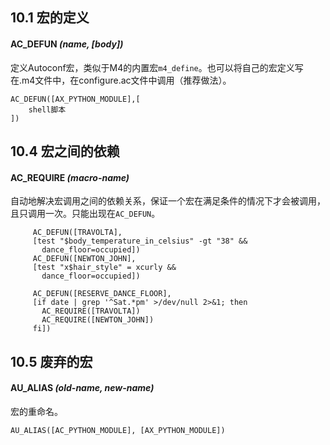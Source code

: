 ## 10.1 宏的定义

#### AC_DEFUN *(name, [body])*
定义Autoconf宏，类似于M4的内置宏`m4_define`。也可以将自己的宏定义写在.m4文件中，在configure.ac文件中调用（推荐做法）。
```
AC_DEFUN([AX_PYTHON_MODULE],[
    shell脚本
])
```

## 10.4 宏之间的依赖

#### AC_REQUIRE *(macro-name)*
自动地解决宏调用之间的依赖关系，保证一个宏在满足条件的情况下才会被调用，且只调用一次。只能出现在`AC_DEFUN`。
```
     AC_DEFUN([TRAVOLTA],
     [test "$body_temperature_in_celsius" -gt "38" &&
       dance_floor=occupied])
     AC_DEFUN([NEWTON_JOHN],
     [test "x$hair_style" = xcurly &&
       dance_floor=occupied])
     
     AC_DEFUN([RESERVE_DANCE_FLOOR],
     [if date | grep '^Sat.*pm' >/dev/null 2>&1; then
       AC_REQUIRE([TRAVOLTA])
       AC_REQUIRE([NEWTON_JOHN])
     fi])
```

## 10.5 废弃的宏

#### AU_ALIAS *(old-name, new-name)*
宏的重命名。
```
AU_ALIAS([AC_PYTHON_MODULE], [AX_PYTHON_MODULE])
```
